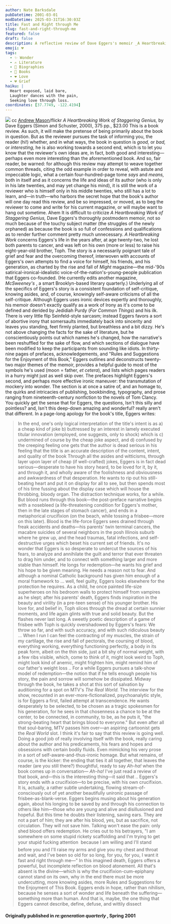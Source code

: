 ```yaml
---
author: Nate Barksdale
pubDatetime: 2001-03-01
modDatetime: 2025-03-31T16:30:03Z
title: Fast and Right through Me
slug: fast-and-right-through-me
featured: false
draft: false
description: A reflective review of Dave Eggers's memoir _A Heartbreaking Work of Staggering Genius_, exploring themes of grief, authenticity, and the struggle for connection amidst personal loss.
emoji: 💔
tags:
  - ✨ Wonder
  - ✍️ Literature
  - 📖 Biographies
  - 📖 Books
  - ❤️ Love
  - 💔 Grief
haiku: |
  Heart exposed, laid bare,  
  Laughter dances with the pain,  
  Seeking love through loss.
coordinates: [37.7749, -122.4194]
---
```


[![](@assets/images/blood.jpg)](@assets/images/blood.jpg)
cc [Andrew Mason](http://www.flickr.com/photos/a_mason/19191446/)/flickr
_A Heartbreaking Work of Staggering Genius,_ by Dave Eggers (Simon and Schuster, 2000), 375 pp., $23.00
This is a book review. As such, it will make the pretense of being primarily about the book in question. But as the reviewer pursues the task of informing you, the reader (hi!) whether, and in what ways, the book in question is _good,_ or _bad,_ or _interesting,_ he is also working towards a second end, which is to let you know that the reviewer's own ideas are, in fact, both good and interesting—perhaps even more interesting than the aforementioned book. And so, fair reader, be warned: for although this review may attempt to weave together common threads, citing the odd example in order to reveal, with astute and impeccable logic, what a certain four-hundred-page tome _says_ and _means,_ both in itself and as it concerns the life and ideas of its author (who is only in his late twenties, and may yet change his mind), it is still the work of a reviewer who is himself only in his middle twenties, who still has a lot to learn, and—in truth—who harbors the secret hope that the book's author will one day read this review, and be so impressed, or moved, as to beg the reviewer to come and write for his current magazine, or will maybe want to hang out sometime. Ahem
It is difficult to criticize _A Heartbreaking Work of Staggering Genius,_ Dave Eggers's thoroughly postmodern memoir, not so much because of the touchy subject matter (the struggles of the newly orphaned) as because the book is so full of confessions and qualifications as to render further comment pretty much unnecessary. _A Heartbreaking Work_ concerns Eggers's life in the years after, at age twenty-two, he lost both parents to cancer, and was left on his own (more or less) to raise his eight-year-old brother, Toph. The story is a necessarily poignant tale of grief and fear and the overcoming thereof, interwoven with accounts of Eggers's own attempts to find a voice for himself, his friends, and his generation, as charted by the rise and fall of _Might_ magazine—the mid-'90s satirical-ironical-idealistic voice-of-the-nation's-young-people publication that Eggers co-founded. (He currently edits another magazine, _McSweeney's_ , a smart Brooklyn-based literary quarterly.) Underlying all of the specifics of Eggers's story is a consistent foundation of self-critique, knowing asides, and, of course, knowingly self-aware criticisms of all the self-critique. Although Eggers uses ironic devices expertly and thoroughly, his memoir doesn't exactly qualify as a work of Irony as it's come to be defined and derided by Jedidiah Purdy (_For Common Things_) and his ilk. There is very little flip Seinfeld-style sarcasm; instead Eggers favors a sort of abortive irony that somersaults immediately back into sincerity and leaves you standing, feet firmly planted, but breathless and a bit dizzy. He's not above changing the facts for the sake of literature, but he conscientiously points out which names he's changed, how the narrative's been reshuffled for the sake of flow, and which sections of dialogue have been modified to keep the participants from sounding like idiots.
In thirty-nine pages of prefaces, acknowledgements, and "Rules and Suggestions for the Enjoyment of this Book," Eggers outlines and deconstructs twenty-two major themes of the memoir, provides a helpful guide to most of the symbols he's used (moon = father, _et cetera_), and lists which pages readers in a hurry might just as well skip over. The prefaces highlight Eggers's second, and perhaps more effective ironic maneuver: the transmutation of mockery into wonder. The section is at once a satire of, and an homage to, the quirks and intricacies of publishing, bookbinding, typography, and prose ranging from nineteenth-century nonfiction to the novels of Tom Clancy. You quickly get the sense that for Eggers, the questions, Isn't this silly and pointless? and, Isn't this deep-down amazing and wonderful? really aren't that different. In a page-long apology for the book's title, Eggers writes:

> In the end, one's only logical interpretation of the title's intent is as a) a cheap kind of joke b) buttressed by an interest in lamely executed titular innovation (employed, one suggests, only to shock) which is c) undermined of course by the cheap joke aspect, and d) confused by the creeping feeling one gets that the author is dead serious in his feeling that the title is an accurate description of the content, intent, and quality of the book
> Through all the asides and witticisms, through layer upon layer of cheap (if well-crafted) jokes, Eggers is in fact dead serious—desperate to have his story heard, to be loved for it, by it, and through it, and wholly aware of the foolishness and obviousness and awkwardness of that desperation. He wants to rip out his still-beating heart and put it on display for all to see, but then spends most of his time fussing about the display case which will house the throbbing, bloody organ. The distraction technique works, for a while. But blood runs through this book—the post-preface narrative begins with a nosebleed (a life-threatening condition for Eggers's mother, then in the late stages of stomach cancer), and ends in a metaphorical crucifixion (on the beach, while tossing a frisbee—more on this later). Blood is the life-force Eggers sees drained through freak accidents and deaths—his parents' twin terminal cancers, the macabre suicides of several neighbors in the posh Illinois suburb where he grew up, and the head traumas, fatal infections, and self-destructive urges which beset his current set of friends. It's no wonder that Eggers is so desperate to undercut the sources of his fears, to analyze and annihilate the guilt and terror that ever threaten to drag him under, and to connect with something larger and more stable than himself. He longs for redemption—he wants his grief and his hope to be given meaning. He needs a reason not to fear. And although a nominal Catholic background has given him enough of a moral framework to … well, feel guilty, Eggers looks elsewhere for the protection he requires. As a child, he once painted life-size superheroes on his bedroom walls to protect himself from vampires as he slept; after his parents' death, Eggers finds inspiration in the beauty and virility (in a pre-teen sense) of his younger brother. His love for, and belief in, Toph slices through the dread at certain sunnier moments, and life again glints with true and solid beauty. But the flashes never last long. A sweetly poetic description of a game of frisbee with Toph is quickly overshadowed by Eggers's fears:
> We throw so far, and with such accuracy, and with such ridiculous beauty ... When I run I can feel the contracting of my muscles, the strain of my cartilage, the rise and fall of pectorals, the coursing of blood, everything working, everything functioning perfectly, a body in its peak form, albeit on the thin side, just a bit shy of normal weight, with a few ribs visible, which, come to think of it, might look weird to Toph, might look kind of anemic, might frighten him, might remind him of our father's weight loss ..
> For a while Eggers pursues a talk-show model of redemption—the notion that if he tells enough people his story, the pain and sorrow will somehow be dissipated. Midway through the book, he takes a shot at this sort of salvation by auditioning for a spot on MTV's _The Real World._ The interview for the show, recounted in an ever-more-fictionalized, psychoanalytic style, is for Eggers a first, failed attempt at transcendence. He wants desperately to be selected, to be chosen as a tragic spokesmen for his generation, for he sees in that chosenness a chance to be at the center, to be connected, in community, to be, as he puts it, "the strong-beating heart that brings blood to everyone." But even after all that soul-baring, MTV passes him over—an aspiring cartoonist gets the _Real World_ slot.
> I think it's fair to say that this review is going well. Doing a good job of really involving itself with the book, really caring about the author and his predicaments, his fears and hopes and obsessions with certain bodily fluids. Even mimicking his very prose in a sort of self-aware-and-thus-ironic homage. But what remains, of course, is the kicker: the ending that ties it all together, that leaves the reader (are you still there?) thoughtful, ready to say _Ah-ha!_ when the book comes up in conversation— _Ah-ha!_ I've just read a review of that book, and—this is the interesting thing—it said that ..
> Eggers's story ends with a crucifixion—to be precise, with his own crucifixion. It is, actually, a rather subtle undertaking, flowing stream-of-consciously out of yet another beautifully unironic passage of frisbee-as-blank-verse. Eggers begins musing about his generation again, about his longing to be saved by and through his connection to others like him—those who are young and alive and disillusioned and hopeful. But this time he doubts their listening, saving ears. They are not a part of him; they are after his blood, yes, but as sacrifice, not circulation. They will not save him. Talking won't ease the pain: only shed blood offers redemption. He cries out to his betrayers, "I am somewhere on some stupid rickety scaffolding and I'm trying to get your stupid fucking attention  because I am willing and I'll stand before you and I'll raise my arms and give you my chest and throat and wait, and I've been so old for so long, for you, for you, I want it fast and right through me—"
> In this imagined death, Eggers offers a powerful, but incomplete reflection on blood atonement. All that's absent is the divine—which is why the crucifixion-cum-epiphany cannot stand on its own, why in the end there must be more undercutting, more knowing asides, more Rules and Suggestions for the Enjoyment of This Book. Eggers ends in hope, rather than nihilism, because he senses a sort of wonder and life beneath the suffering—something more than human. And that is, maybe, the one thing that Eggers cannot describe, define, defuse, and wittily dissect

#### Originally published in _re:generation quarterly_ , Spring 2001
